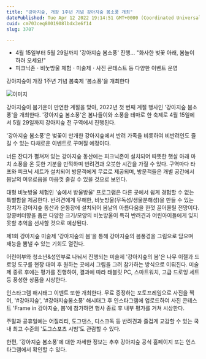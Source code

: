 ```yaml
---
title: "강아지숲, 개장 1주년 기념 강아지숲 봄소풍 개최"
datePublished: Tue Apr 12 2022 19:14:51 GMT+0000 (Coordinated Universal Time)
cuid: cm703ceq8001908lbdx3e6f14
slug: 3707

---
```



- 4월 15일부터 5월 29일까지 '강아지숲 봄소풍' 진행... "화사한 벚꽃 아래, 봄놀이 하러 오세요!"
- 피크닉존ㆍ비눗방울 체험ㆍ미술제ㆍ사진 콘테스트 등 다양한 이벤트 운영

강아지숲이 개장 1주년 기념 봄축제 '봄소풍'을 개최한다

![이미지](https://cdn.hashnode.com/res/hashnode/image/upload/v1739254701913/8cb9083c-cf41-4eb0-b92a-b00d73b2aca8.jpeg)

강아지숲이 봄기운이 만연한 계절을 맞아, 2022년 첫 번째 계절 행사인 '강아지숲 봄소풍'을 개최한다. '강아지숲 봄소풍'은 봄나들이와 소풍을 테마로 한 축제로 4월 15일에서 5월 29일까지 강아지숲 전 구역에서 진행된다.

'강아지숲 봄소풍'은 벚꽃이 만개한 강아지숲에서 반려 가족을 비롯하여 비반려인도 즐길 수 있는 다채로운 이벤트로 꾸며질 예정이다.

너른 잔디가 펼쳐져 있는 강아지숲 동산에는 피크닉존이 설치되어 따뜻한 햇살 아래 마치 소풍을 온 듯한 기분을 만끽하며 반려견과 오붓한 시간을 가질 수 있다. 구역마다 타프와 피크닉 세트가 설치되어 방문객에게 무료로 제공되며, 방문객들은 개별 공간에서 봄날의 여유로움을 마음껏 즐길 수 있을 것으로 보인다.

대형 비눗방울 체험인 '숲에서 방울방울' 프로그램은 다른 곳에서 쉽게 경험할 수 없는 특별함을 제공한다. 반려견에게 무해한, 비눗방울(무독성/생물분해성)을 만들 수 있는 장치가 강아지숲 동산과 운동장에 설치되어 봄날의 아름다움을 한껏 끌어올릴 전망이다. 땅콩버터향을 품은 다양한 크기/모양의 비눗방울이 특히 반려견과 어린아이들에게 잊지 못할 추억을 선사할 것으로 예상된다.

제1회 강아지숲 미술제 '강아지숲의 봄'을 통해 강아지숲의 봄풍경을 그림으로 담으며 재능을 뽐낼 수 있는 기회도 열린다.

어린이부와 청소년&성인부로 나눠서 진행되는 미술제 '강아지숲의 봄'은 나무 이젤과 드로잉 도구를 현장 대여 후 원하는 곳에서 그림을 그려 참가하는 방식으로 이뤄진다. 미술제 종료 후에는 평가를 진행하여, 결과에 따라 태블릿 PC, 스마트워치, 고급 드로잉 세트 등 풍성한 상품을 시상한다.

인스타그램 해시태그 이벤트 또한 개최한다. 무료 증정하는 포토프레임으로 사진을 찍어, '#강아지숲', '#강아지숲봄소풍' 해시태그 후 인스타그램에 업로드하여 사진 콘테스트 'Frame in 강아지숲, 봄'에 참가하면 행사 종료 후 내부 평가를 거쳐 시상한다.

주말과 공휴일에는 어질리티, 도그댄스, 디스크독 등 반려견과 즐겁게 교감할 수 있는 국내 최고 수준의 '도그스포츠 시범'도 관람할 수 있다.

한편, '강아지숲 봄소풍'에 대한 자세한 정보는 추후 강아지숲 공식 홈페이지 또는 인스타그램에서 확인할 수 있다.